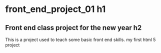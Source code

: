 # front_end_project_01  h1
## Front end class project for the new year h2
This is a project used to teach some basic front end skills.
my first html 5 project
